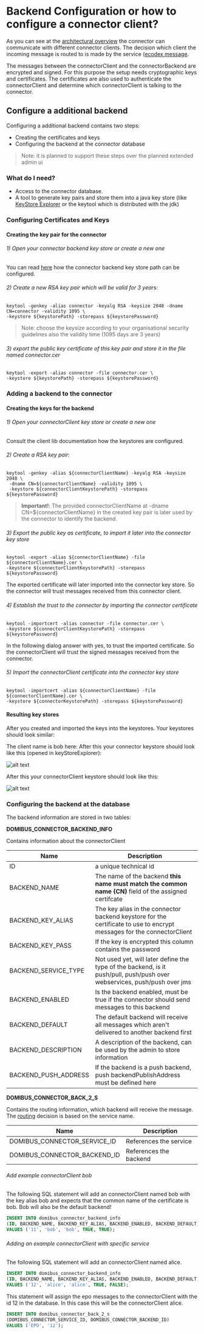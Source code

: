 # Backend Configuration or how to configure a connector client?

As you can see at the [architectural overview](../development/architecture_overview.html) the connector can communicate with different connector clients. The decision
which client the incoming message is routed to is made by the service ([ecodex message](../development/message_format.html).

The messages between the connectorClient and the connectorBackend are encrypted and signed. For this purpose the setup
needs cryptographic keys and certificates. The certificates are also used to authenticate the connectorClient and determine
which connectorClient is talking to the connector.


## Configure a additional backend

Configuring a additional backend contains two steps:

 * Creating the certificates and keys
 * Configuring the backend at the connector database
    
> Note: it is planned to support these steps over the planned extended admin ui    

### What do I need?

 * Access to the connector database.
 * A tool to generate key pairs and store them into a java key store (like [KeyStore Explorer](http://keystore-explorer.org/)
or the keytool which is distributed with the jdk)

### Configuring Certificates and Keys


#### Creating the key pair for the connector

###### 1) Open your connector backend key store or create a new one 
You can read [here](certificates.html) how the connector backend key
store path can be configured.

###### 2) Create a new RSA key pair which will be valid for 3 years:

    keytool -genkey -alias connector -keyalg RSA -keysize 2048 -dname CN=connector -validity 1095 \
    -keystore ${keystorePath} -storepass ${keystorePassword}

> Note: choose the keysize according to your organisational security guidelines
> also the validity time (1095 days are 3 years)

###### 3) export the public key certificate of this key pair and store it in the file named connector.cer

    keytool -export -alias connector -file connector.cer \
    -keystore ${keystorePath} -storepass ${keystorePassword}



### Adding a backend to the connector

#### Creating the keys for the backend

###### 1) Open your connectorClient key store or create a new one 

Consult the client lib documentation how the keystores are configured.

###### 2) Create a RSA key pair:


    keytool -genkey -alias ${connectorClientName} -keyalg RSA -keysize 2048 \
     -dname CN=${connectorClientName} -validity 1095 \
     -keystore ${connectorClientKeystorePath} -storepass ${keystorePassword}

>**Important!**: The provided connectorClientName at -dname CN=${connectorClientName} in the created key pair is later used by the connector to identify
>the backend.

###### 3) Export the public key as certificate, to import it later into the connector key store

    keytool -export -alias ${connectorClientName} -file ${connectorClientName}.cer \
    -keystore ${connectorClientKeystorePath} -storepass ${keystorePassword}

The exported certificate will later imported into the connector key store. So the connector will trust messages received from
this connector client.

###### 4) Establish the trust to the connector by importing the connector certificate

    keytool -importcert -alias connector -file connector.cer \
    -keystore ${connectorClientKeystorePath} -storepass ${keystorePassword}

In the following dialog answer with yes, to trust the imported certificate. So the connectorClient will trust the signed
messages received from the connector.

###### 5) Import the connectorClient certificate into the connector key store

    keytool -importcert -alias ${connectorClientName} -file ${connectorClientName}.cer \
    -keystore ${connectorKeystorePath} -storepass ${keystorePassword}


#### Resulting key stores

After you created and imported the keys into the keystores. Your keystores should look similar:

The client name is bob here:
After this your connector keystore should look like this (opened in keyStoreExplorer):

![alt text](../images/screenshot_connector_backend_keystore.png)

After this your connectorClient keystore should look like this:

![alt text](../images/screenshot_connector_client_keystore.png)


### Configuring the backend at the database

The backend information are stored in two tables:

**DOMIBUS_CONNECTOR_BACKEND_INFO**

Contains information about the connectorClient

| Name                     | Description |
|--------------------------|------------------------------------------------|
| ID                       | a unique technical id                          |
| BACKEND_NAME             | The name of the backend **this name must match the common name (CN)** field of the assigned certifcate | 
| BACKEND_KEY_ALIAS        | The key alias in the connector backend keystore for the certificate to use to encrypt messages for the connectorClient |
| BACKEND_KEY_PASS         | If the key is encrypted this column contains the password |
| BACKEND_SERVICE_TYPE     | Not used yet, will later define the type of the backend, is it push/pull, push/push over webservices, push/push over jms |
| BACKEND_ENABLED          | Is the backend enabled, must be true if the connector should send messages to this backend |
| BACKEND_DEFAULT          | The default backend will receive all messages which aren't delivered to another backend first |
| BACKEND_DESCRIPTION      | A description of the backend, can be used by the admin to store information |
| BACKEND_PUSH_ADDRESS     | If the backend is a push backend, push backendPublishAddress must be defined here |

 
 
**DOMIBUS_CONNECTOR_BACK_2_S**

Contains the routing information, which backend will receive the message. The [routing](../development/backend_message_routing.md) 
decision is based on the service name.

| Name                     | Description |
|--------------------------|------------------------------------------------|
| DOMIBUS_CONNECTOR_SERVICE_ID | References the service                     |
| DOMIBUS_CONNECTOR_BACKEND_ID | References the backend                     |               

###### Add example connectorClient bob

The following SQL statement will add an connectorClient named bob with the key alias bob and expects that the common name of the certificate is bob.
Bob will also be the default backend!

```SQL
INSERT INTO domibus_connector_backend_info 
(ID, BACKEND_NAME, BACKEND_KEY_ALIAS, BACKEND_ENABLED, BACKEND_DEFAULT) 
VALUES ('11', 'bob', 'bob', TRUE, TRUE);
```

###### Adding an example connectorClient with specific service

The following SQL statement will add an connectorClient named alice.

```SQL
INSERT INTO domibus_connector_backend_info 
(ID, BACKEND_NAME, BACKEND_KEY_ALIAS, BACKEND_ENABLED, BACKEND_DEFAULT) 
VALUES ('12', 'alice', 'alice', TRUE, FALSE);
```

This statement will assign the epo messages to the connectorClient with the id 12 in the database. In this case this will be the connectorClient alice.

```SQL
INSERT INTO domibus_connector_back_2_s 
(DOMIBUS_CONNECTOR_SERVICE_ID, DOMIBUS_CONNECTOR_BACKEND_ID) 
VALUES ('EPO', '12');
```
